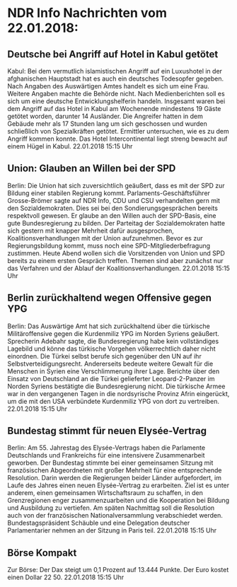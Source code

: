 # NDR Info Nachrichten vom 22.01.2018:


## Deutsche bei Angriff auf Hotel in Kabul getötet
Kabul: Bei dem vermutlich islamistischen Angriff auf ein Luxushotel in der afghanischen Hauptstadt hat es auch ein deutsches Todesopfer gegeben. Nach Angaben des Auswärtigen Amtes handelt es sich um eine Frau. Weitere Angaben machte die Behörde nicht. Nach Medienberichten soll es sich um eine deutsche Entwicklungshelferin handeln. Insgesamt waren bei dem Angriff auf das Hotel in Kabul am Wochenende mindestens 19 Gäste getötet worden, darunter 14 Ausländer. Die Angreifer hatten in dem Gebäude mehr als 17 Stunden lang um sich geschossen und wurden schließlich von Spezialkräften getötet. Ermittler untersuchen, wie es zu dem Angriff kommen konnte. Das Hotel Intercontinental liegt streng bewacht auf einem Hügel in Kabul. 22.01.2018 15:15 Uhr 

## Union: Glauben an Willen bei der SPD
Berlin:	Die Union hat sich zuversichtlich geäußert, dass es mit der SPD zur Bildung einer stabilen Regierung kommt. Parlaments-Geschäftsführer Grosse-Brömer sagte auf NDR Info, CDU und CSU verhandelten gern mit den Sozialdemokraten. Dies sei bei den Sondierungsgesprächen bereits respektvoll gewesen. Er glaube an den Willen auch der SPD-Basis, eine gute Bundesregierung zu bilden. Der Parteitag der Sozialdemokraten hatte sich gestern mit knapper Mehrheit dafür ausgesprochen, Koalitionsverhandlungen mit der Union aufzunehmen. Bevor es zur Regierungsbildung kommt, muss noch eine SPD-Mitgliederbefragung zustimmen. Heute Abend wollen sich die Vorsitzenden von Union und SPD bereits zu einem ersten Gespräch treffen. Themen sind aber zunächst nur das Verfahren und der Ablauf der Koalitionsverhandlungen. 22.01.2018 15:15 Uhr 

## Berlin zurückhaltend wegen Offensive gegen YPG
Berlin: Das Auswärtige Amt hat sich zurückhaltend über die türkische Militäroffensive gegen die Kurdenmiliz YPG im Norden Syriens geäußert. Sprecherin Adebahr sagte, die Bundesregierung habe kein vollständiges Lagebild und könne das türkische Vorgehen völkerrechtlich daher nicht einordnen. Die Türkei selbst berufe sich gegenüber den UN auf ihr Selbstverteidigungsrecht. Andererseits bedeute weitere Gewalt für die Menschen in Syrien eine Verschlimmerung ihrer Lage. Berichte über den Einsatz von Deutschland an die Türkei gelieferter Leopard-2-Panzer im Norden Syriens bestätigte die Bundesregierung nicht. Die türkische Armee war in den vergangenen Tagen in die nordsyrische Provinz Afrin eingerückt, um die mit den USA verbündete Kurdenmiliz YPG von dort zu vertreiben. 22.01.2018 15:15 Uhr 

## Bundestag stimmt für neuen Elysée-Vertrag
Berlin: Am 55. Jahrestag des Elysée-Vertrags haben die Parlamente Deutschlands und Frankreichs für eine intensivere Zusammenarbeit geworben. Der Bundestag stimmte bei einer gemeinsamen Sitzung mit französischen Abgeordneten mit großer Mehrheit für eine entsprechende Resolution. Darin werden die Regierungen beider Länder aufgefordert, im Laufe des Jahres einen neuen Elysée-Vertrag zu erarbeiten. Ziel ist es unter anderem, einen gemeinsamen Wirtschaftsraum zu schaffen, in den Grenzregionen enger zusammenzuarbeiten und die Kooperation bei Bildung und Ausbildung zu vertiefen. Am späten Nachmittag soll die Resolution auch von der französischen Nationalversammlung verabschiedet werden. Bundestagspräsident Schäuble und eine Delegation deutscher Parlamentarier nehmen an der Sitzung in Paris teil. 22.01.2018 15:15 Uhr 

## Börse Kompakt
Zur Börse: Der Dax steigt um 0,1 Prozent auf 13.444 Punkte. Der Euro kostet einen Dollar 22 50. 22.01.2018 15:15 Uhr 
